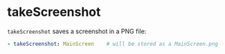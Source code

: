 # takeScreenshot

`takeScreenshot` saves a screenshot in a PNG file:

```yaml
- takeScreenshot: MainScreen    # will be stored as a MainScreen.png
```
